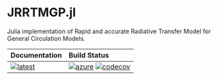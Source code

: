 # JRRTMGP.jl

Julia implementation of Rapid and accurate Radiative Transfer Model for General Circulation Models.

| **Documentation**                             | **Build Status**                                                        |
|:--------------------------------------------- |:------------------------------------------------------------------------|
| [![latest][docs-latest-img]][docs-latest-url] | [![azure][azure-img]][azure-url] [![codecov][codecov-img]][codecov-url] |

[docs-latest-img]: https://img.shields.io/badge/docs-latest-blue.svg
[docs-latest-url]: https://climate-machine.github.io/JRRTMGP.jl/latest/

[azure-img]: https://dev.azure.com/climate-machine/JRRTMGP/_apis/build/status/climate-machine.JRRTMGP?branchName=master
[azure-url]: https://dev.azure.com/climate-machine/JRRTMGP/_build/latest?definitionId=1&branchName=master

[codecov-img]: https://codecov.io/gh/climate-machine/JRRTMGP.jl/branch/master/graph/badge.svg
[codecov-url]: https://codecov.io/gh/climate-machine/JRRTMGP.jl

